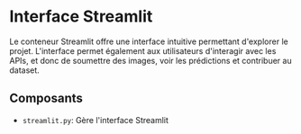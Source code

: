 # Interface Streamlit

 Le conteneur Streamlit offre une interface intuitive permettant d'explorer le projet. L'interface permet également aux utilisateurs d'interagir  avec les APIs, et donc de soumettre des images, voir les prédictions et contribuer au dataset.

## Composants

- `streamlit.py`: Gère l'interface Streamlit
